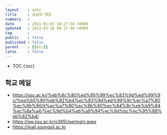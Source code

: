 ```yaml
---
layout    : wiki
title     : 숭실대 메일
summary   : 
date      : 2021-01-07 10:27:54 +0900
updated   : 2021-03-18 08:17:40 +0900
tag       : 
public    : false
published : false
parent    : [[etc]]
latex     : false
---
```

* TOC
{:toc}

## 학교 메일
- https://ssu.ac.kr/%eb%8c%80%ed%95%99%ec%83%9d%ed%99%9c/%ea%b5%90%eb%82%b4%ec%83%9d%ed%99%9c%ec%a7%80%ec%9b%90/it%ec%a7%80%ec%9b%90%ec%84%9c%eb%b9%84%ec%8a%a4/%ec%9d%b4%eb%a9%94%ec%9d%bc%ec%95%88%eb%82%b4/
- https://gw.ssu.ac.kr/o365Userlogin.aspx
- https://mail.soongsil.ac.kr
